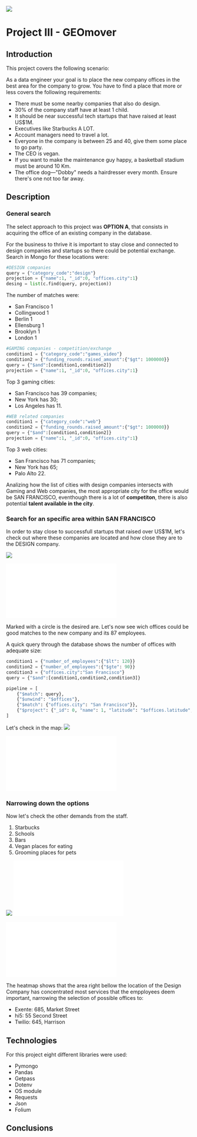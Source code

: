 ![](https://homebay.com/wp-content/uploads/2023/03/13d96670-27b2-11ed-b52d-a3f33977cd87-Shutterstock1324591286-1024x576.jpg)
# Project III - GEOmover

## Introduction

This project covers the following scenario:

As a data engineer your goal is to place the new company offices in the best area for the company to grow. You have to find a place that more or less covers the following requirements:

- There must be some nearby companies that also do design.
- 30% of the company staff have at least 1 child.
- It should be near successful tech startups that have raised at least US$1M.
- Executives like Starbucks A LOT.
- Account managers need to travel a lot.
- Everyone in the company is between 25 and 40, give them some place to go party.
- The CEO is vegan.
- If you want to make the maintenance guy happy, a basketball stadium must be around 10 Km.
- The office dog—"Dobby" needs a hairdresser every month. Ensure there's one not too far away.

## Description
### General search
The select approach to this project was **OPTION A**, that consists in acquiring the office of an existing company in the database.

For the business to thrive it is important to stay close and connected to design companies and startups so there could be potential exchange.
Search in Mongo for these locations were:

```python
#DESIGN companies
query = {"category_code":"design"}
projection = {"name":1, "_id":0, "offices.city":1}
desing = list(c.find(query, projection))
```
The number of matches were:
- San Francisco    1
- Collingwood      1
- Berlin           1
- Ellensburg       1
- Brooklyn         1
- London           1


```python
#GAMING companies - competition/exchange
condition1 = {"category_code":"games_video"}
condition2 = {"funding_rounds.raised_amount":{"$gt": 1000000}}
query = {"$and":[condition1,condition2]}
projection = {"name":1, "_id":0, "offices.city":1}
```
Top 3 gaming cities:
- San Francisco has 39 companies;
- New York has 30;
- Los Angeles has 11.

```python
#WEB related companies 
condition1 = {"category_code":"web"}
condition2 = {"funding_rounds.raised_amount":{"$gt": 1000000}}
query = {"$and":[condition1,condition2]}
projection = {"name":1, "_id":0, "offices.city":1}
```
Top 3 web cities:
- San Francisco has 71 companies;
- New York has 65;
- Palo Alto 22.

Analizing how the list of cities with design companies intersects with Gaming and Web companies, the most appropriate city for the office would be SAN FRANCISCO, eventhough there is a lot of **competiton**, there is also potential **talent available in the city**.

### Search for an specific area within SAN FRANCISCO
In order to stay close to successfull startups that raised over US$1M, let's check out where these companies are located and how close they are to the DESIGN company.

![](image/Desired_area.jpg)

![Location of the most valued startups](image/most_valued_startups.html)

Marked with a circle is the desired are. Let's now see wich offices could be good matches to the new company and its 87 employees.

A quick query through the database shows the number of offices with adequate size:
``` python
condition1 = {"number_of_employees":{"$lt": 120}}
condition2 = {"number_of_employees":{"$gte": 90}}
condition3 = {"offices.city":"San Francisco"}
query = {"$and":[condition1,condition2,condition3]}

pipeline = [
    {"$match": query},
    {"$unwind": "$offices"},
    {"$match": {"offices.city": "San Francisco"}},
    {"$project": {"_id": 0, "name": 1, "latitude": "$offices.latitude", "longitude": "$offices.longitude", "address": "$offices.address1"}}
]
```
Let's check in the map:
![](image/possible_offices.jpg)

![Possible offices map](image/possible_offices.html)

### Narrowing down the options
Now let's check the other demands from the staff.
1. Starbucks
2. Schools
3. Bars
4. Vegan places for eating 
5. Grooming places for pets

![](image/most_relevant_area_heatmap.jpg)
![Condensed heatmaps](image/heatmap_CONDENSED_venues.html)

![Separate heatmaps](image/heatmap_separate_venues.html)

The heatmap shows that the area right bellow the location of the Design Company has concentrated most services that the empployees deem important, narrowing the selection of possible offices to:
 - Exente: 685, Market Street
 - hi5: 55 Second Street
 - Twilio: 645, Harrison

## Technologies
For this project eight different libraries were used:
- Pymongo
- Pandas
- Getpass
- Dotenv
- OS module
- Requests
- Json
- Folium

## Conclusions